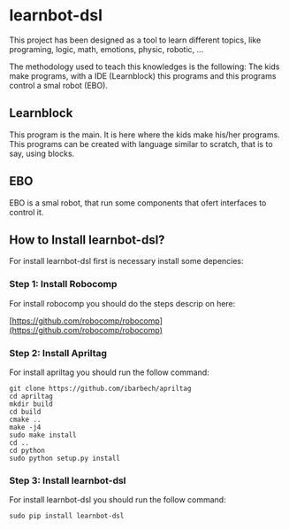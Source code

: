# learnbot-dsl

This project has been designed as a tool to learn different topics, like programing, logic, math, emotions, physic, robotic, ... 

The methodology used to teach this knowledges is the following:
The kids make programs, with a IDE (Learnblock) this programs and this programs control a smal robot (EBO).

## Learnblock

This program is the main.  It is here where the kids make his/her programs. This programs can be created with language similar to scratch, that is to say, using blocks.

## EBO 

EBO is a smal robot, that run some components that ofert interfaces to control it.

## How to Install learnbot-dsl?

For install learnbot-dsl first is necessary install some depencies:

### Step 1: Install Robocomp

For install robocomp you should do the steps descrip on here:

[https://github.com/robocomp/robocomp](https://github.com/robocomp/robocomp)

### Step 2: Install Apriltag

For install apriltag you should run the follow command:

    git clone https://github.com/ibarbech/apriltag
    cd apriltag
    mkdir build
    cd build
    cmake ..
    make -j4
    sudo make install
    cd ..
    cd python
    sudo python setup.py install

### Step 3: Install learnbot-dsl

For install learnbot-dsl you should run the follow command:

    sudo pip install learnbot-dsl